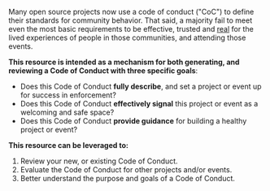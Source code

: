 Many open source projects now use a code of conduct ("CoC") to define their standards for community behavior. That said, a majority fail to meet even the most basic requirements to be effective, trusted and [real](https://medium.com/mozilla-open-innovation/how-were-making-code-of-conduct-enforcement-real-and-scaling-it-3e382cf94415) for the lived experiences of people in those communities, and attending those events.

**This resource is intended as a mechanism for both generating, and reviewing a Code of Conduct with three specific goals**:

* Does this Code of Conduct **fully describe**, and set a project or event up for success in enforcement?
* Does this Code of Conduct **effectively signal** this project or event as a welcoming and safe space?
* Does this Code of Conduct **provide guidance** for building a healthy project or event?

**This resource can be leveraged to:**

1. Review your new, or existing Code of Conduct.
2. Evaluate the Code of Conduct for other projects and/or events.
3. Better understand the purpose and goals of a Code of Conduct.
